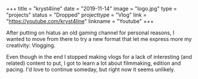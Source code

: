 +++
title = "kryst4line"
date = "2019-11-14"
image = "logo.jpg"
type = "projects"
status = "Dropped"
projecttype = "Vlog"
link = "https://youtube.com/kryst4line"
linkname = "Youtube"
+++

After putting on hiatus an old gaming channel for personal reasons, I wanted to move from there to try a new format that let me express more my creativity: Vlogging.

Even though in the end I stopped making vlogs for a lack of interesting (and related) content to put, I got to learn a lot about filmmaking, edition and pacing. I'd love to continue someday, but right now it seems unlikely.